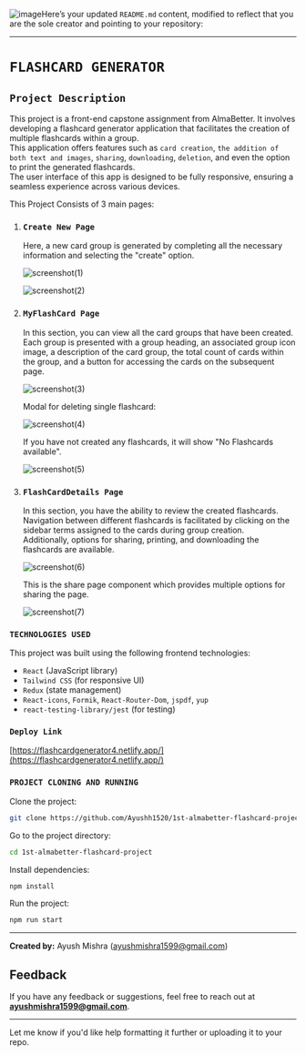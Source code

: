 ![image](https://github.com/user-attachments/assets/013d3354-874f-4bcd-8066-ae4b555fc1a1)Here’s your updated `README.md` content, modified to reflect that you are the sole creator and pointing to your repository:

---

# `FLASHCARD GENERATOR`

## `Project Description`

This project is a front-end capstone assignment from AlmaBetter. It involves developing a flashcard generator application that facilitates the creation of multiple flashcards within a group.  
This application offers features such as `card creation`, `the addition of both text and images`, `sharing`, `downloading`, `deletion`, and even the option to print the generated flashcards.  
The user interface of this app is designed to be fully responsive, ensuring a seamless experience across various devices.

This Project Consists of 3 main pages:

1. ### `Create New Page`

   Here, a new card group is generated by completing all the necessary information and selecting the "create" option.

   ![screenshot(1)](https://github.com/user-attachments/assets/c8b92687-26a3-41bb-b6cb-4bd1fafa3e60)

   ![screenshot(2)](https://github.com/user-attachments/assets/43f1ba61-7ea0-4dd8-905d-97a262d8921c)

2. ### `MyFlashCard Page`

   In this section, you can view all the card groups that have been created.  
   Each group is presented with a group heading, an associated group icon image, a description of the card group, the total count of cards within the group, and a button for accessing the cards on the subsequent page.

   ![screenshot(3)](![Image](https://github.com/Ayushh1520/1st-almabetter-flashcard-project/issues/3#issue-3029100240))

   Modal for deleting single flashcard:

   ![screenshot(4)](https://github.com/user-attachments/assets/3d2bd40e-fe66-4205-9c4b-63d897aa723f)

   If you have not created any flashcards, it will show "No Flashcards available".

   ![screenshot(5)](https://github.com/user-attachments/assets/979158d0-8d44-4fe4-9efb-f2dc5d1e256b)

3. ### `FlashCardDetails Page`

   In this section, you have the ability to review the created flashcards.  
   Navigation between different flashcards is facilitated by clicking on the sidebar terms assigned to the cards during group creation.  
   Additionally, options for sharing, printing, and downloading the flashcards are available.

   ![screenshot(6)](https://github.com/user-attachments/assets/baffe04a-eae7-403c-be44-8278d480a8ee)

   This is the share page component which provides multiple options for sharing the page.

   ![screenshot(7)](https://github.com/user-attachments/assets/4905e7fb-5b2a-4a34-9be4-c9a7211760b4)

### `TECHNOLOGIES USED`

This project was built using the following frontend technologies:  
- `React` (JavaScript library)  
- `Tailwind CSS` (for responsive UI)  
- `Redux` (state management)  
- `React-icons`, `Formik`, `React-Router-Dom`, `jspdf`, `yup`  
- `react-testing-library/jest` (for testing)

### `Deploy Link`

[https://flashcardgenerator4.netlify.app/](https://flashcardgenerator4.netlify.app/)

### `PROJECT CLONING AND RUNNING`

Clone the project:

```bash
git clone https://github.com/Ayushh1520/1st-almabetter-flashcard-project.git
```

Go to the project directory:

```bash
cd 1st-almabetter-flashcard-project
```

Install dependencies:

```bash
npm install
```

Run the project:

```bash
npm run start
```

---

**Created by:** Ayush Mishra (ayushmishra1599@gmail.com)

## Feedback

If you have any feedback or suggestions, feel free to reach out at **ayushmishra1599@gmail.com**.

---

Let me know if you'd like help formatting it further or uploading it to your repo.
